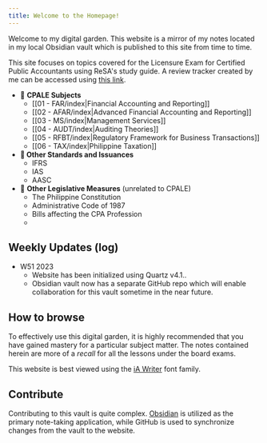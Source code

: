 ```yaml
---
title: Welcome to the Homepage!
---
```


Welcome to my digital garden. This website is a mirror of my notes located in my local Obsidian vault which is published to this site from time to time. 

This site focuses on topics covered for the Licensure Exam for Certified Public Accountants using ReSA's study guide. A review tracker created by me can be accessed using [this link](https://docs.google.com/spreadsheets/d/1ZYcrZEsSWFpGT7bwccuNtU_CFSy3FNb94MczraCj39I/edit?usp=sharing).

- 📌 **CPALE Subjects**
	- [[01 - FAR/index|Financial Accounting and Reporting]]
	- [[02 - AFAR/index|Advanced Financial Accounting and Reporting]]
	- [[03 - MS/index|Management Services]]
	- [[04 - AUDT/index|Auditing Theories]]
	- [[05 - RFBT/index|Regulatory Framework for Business Transactions]]
	- [[06 - TAX/index|Philippine Taxation]]
- **📌 Other Standards and Issuances**
	- IFRS
	- IAS
	- AASC
- 📌 **Other Legislative Measures** (unrelated to CPALE)
	- The Philippine Constitution
	- Administrative Code of 1987
	- Bills affecting the CPA Profession
	- 

## Weekly Updates (log)
- W51 2023
	- Website has been initialized using Quartz v4.1..
	- Obsidian vault now has a separate GitHub repo which will enable collaboration for this vault sometime in the near future.

## How to browse
To effectively use this digital garden, it is highly recommended that you have gained mastery for a particular subject matter. The notes contained herein are more of a *recall* for all the lessons under the board exams.

This website is best viewed using the [iA Writer](https://github.com/iaolo/iA-Fonts/tree/master) font family.

## Contribute
Contributing to this vault is quite complex. [Obsidian](https://obsidian.md/) is utilized as the primary note-taking application, while GitHub is used to synchronize changes from the vault to the website.
